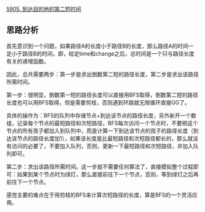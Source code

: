 [5905. 到达目的地的第二短时间](https://leetcode-cn.com/problems/second-minimum-time-to-reach-destination/)

<h2>思路分析</h2>
首先意识到一个问题，如果路径A的长度小于路径B的长度，那么路径A的时间一定小于路径B的时间，即，给定time和change之后，总时间是一个只与路径长度有关的递增函数。

因此，总共需要两步：第一步是求出倒数第二短的路径长度，第二步是求出该路径所需时间。

第一步：很明显，倒数第一短的路径长度可以直接用BFS取得，倒数第二短的路径长度也可以用BFS取得，但是需要剪枝，否则遇到环路就无限循环直接GG了。

具体的操作为：BFS的队列中存储节点+到达该节点的路径长度，另外新开一个数组，记录每个节点的最短路径和次短路径，BFS每次访问一个节点时，不要把这个节点的所有孩子都加入到队列中，而是计算一下到达该节点的孩子的路径长度（到达该节点的路径长度加1），如果该长度是比最短路径和次短路径都长的，那么就没有访问的必要了，不要加入队列，否则，更新一下最短路径和次短路径，并加入队列即可。

第二步：求出该路径所需时间。这一步就不需要任何算法了，直接模拟整个过程即可：如果到某个节点时为绿灯，那么直接前往下一个节点，否则，等到绿灯之后再前往下一个节点。

感觉主要的难点在于用剪枝的BFS来计算次短路径的长度，算是BFS的一个灵活应用。